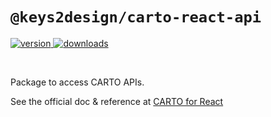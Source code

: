 # `@keys2design/carto-react-api`

<p>
  <a href="https://npmjs.org/package/@keys2design/carto-react-api">
    <img src="https://img.shields.io/npm/v/@keys2design/carto-react-api.svg?style=flat-square" alt="version" />
  </a>

  <a href="https://npmjs.org/package/@keys2design/carto-react-api">
    <img src="https://img.shields.io/npm/dt/@keys2design/carto-react-api.svg?style=flat-square" alt="downloads" />
  </a>
</p>

<br/>

Package to access CARTO APIs.

See the official doc & reference at [CARTO for React](https://docs.carto.com/react/)
